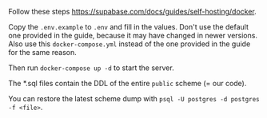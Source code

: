 Follow these steps https://supabase.com/docs/guides/self-hosting/docker.

 Copy the `.env.example` to `.env` and fill in the values. Don't use the default one provided in the guide, because it may have changed in newer versions.
Also use this `docker-compose.yml` instead of the one provided in the guide for the same reason.

Then run `docker-compose up -d` to start the server.

The \*.sql files contain the DDL of the entire `public` scheme (= our code).

You can restore the latest scheme dump with `psql -U postgres -d postgres -f <file>`.
